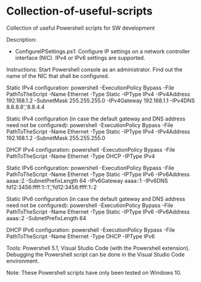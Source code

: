 # Collection-of-useful-scripts
Collection of useful Powershell scripts for SW development

Description: 

- ConfigureIPSettings.ps1: 
Configure IP settings on a network controller interface (NIC). IPv4 or IPv6 settings are supported.

Instructions: Start Powershell console as an administrator. Find out the name of the NIC that shall be configured.

Static IPv4 configuration: 
powershell -ExecutionPolicy Bypass -File PathToTheScript -Name Ethernet -Type Static -IPType IPv4 -IPv4Address 192.168.1.2 -SubnetMask 255.255.255.0 -IPv4Gateway 192.168.1.1 -IPv4DNS 8.8.8.8','8.8.4.4

Static IPv4 configuration (in case the default gateway and DNS address need not be configured): 
powershell -ExecutionPolicy Bypass -File PathToTheScript -Name Ethernet -Type Static -IPType IPv4 -IPv4Address 192.168.1.2 -SubnetMask 255.255.255.0 

DHCP IPv4 configuration: 
powershell -ExecutionPolicy Bypass -File PathToTheScript -Name Ethernet -Type DHCP -IPType IPv4

Static IPv6 configuration: 
powershell -ExecutionPolicy Bypass -File PathToTheScript -Name Ethernet -Type Static -IPType IPv6 -IPv6Address aaaa::2 -SubnetPrefixLength 64 -IPv6Gateway aaaa::1 -IPv6DNS fd12:3456:ffff:1::1','fd12:3456:ffff:1::2

Static IPv6 configuration (in case the default gateway and DNS address need not be configured): 
powershell -ExecutionPolicy Bypass -File PathToTheScript -Name Ethernet -Type Static -IPType IPv6 -IPv6Address aaaa::2 -SubnetPrefixLength 64

DHCP IPv6 configuration: 
powershell -ExecutionPolicy Bypass -File PathToTheScript -Name Ethernet -Type DHCP -IPType IPv6

Tools: Powershell 5.1, Visual Studio Code (with the Powershell extension). Debugging the Powershell script can be done in the Visual Studio Code environment.

Note: These Powershell scripts have only been tested on Windows 10.
